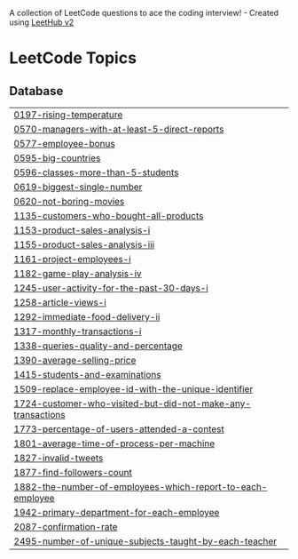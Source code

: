 A collection of LeetCode questions to ace the coding interview! - Created using [LeetHub v2](https://github.com/arunbhardwaj/LeetHub-2.0)
<!---LeetCode Topics Start-->
# LeetCode Topics
## Database
|  |
| ------- |
| [0197-rising-temperature](https://github.com/ToniRajinCoding/LeetCode/tree/master/0197-rising-temperature) |
| [0570-managers-with-at-least-5-direct-reports](https://github.com/ToniRajinCoding/LeetCode/tree/master/0570-managers-with-at-least-5-direct-reports) |
| [0577-employee-bonus](https://github.com/ToniRajinCoding/LeetCode/tree/master/0577-employee-bonus) |
| [0595-big-countries](https://github.com/ToniRajinCoding/LeetCode/tree/master/0595-big-countries) |
| [0596-classes-more-than-5-students](https://github.com/ToniRajinCoding/LeetCode/tree/master/0596-classes-more-than-5-students) |
| [0619-biggest-single-number](https://github.com/ToniRajinCoding/LeetCode/tree/master/0619-biggest-single-number) |
| [0620-not-boring-movies](https://github.com/ToniRajinCoding/LeetCode/tree/master/0620-not-boring-movies) |
| [1135-customers-who-bought-all-products](https://github.com/ToniRajinCoding/LeetCode/tree/master/1135-customers-who-bought-all-products) |
| [1153-product-sales-analysis-i](https://github.com/ToniRajinCoding/LeetCode/tree/master/1153-product-sales-analysis-i) |
| [1155-product-sales-analysis-iii](https://github.com/ToniRajinCoding/LeetCode/tree/master/1155-product-sales-analysis-iii) |
| [1161-project-employees-i](https://github.com/ToniRajinCoding/LeetCode/tree/master/1161-project-employees-i) |
| [1182-game-play-analysis-iv](https://github.com/ToniRajinCoding/LeetCode/tree/master/1182-game-play-analysis-iv) |
| [1245-user-activity-for-the-past-30-days-i](https://github.com/ToniRajinCoding/LeetCode/tree/master/1245-user-activity-for-the-past-30-days-i) |
| [1258-article-views-i](https://github.com/ToniRajinCoding/LeetCode/tree/master/1258-article-views-i) |
| [1292-immediate-food-delivery-ii](https://github.com/ToniRajinCoding/LeetCode/tree/master/1292-immediate-food-delivery-ii) |
| [1317-monthly-transactions-i](https://github.com/ToniRajinCoding/LeetCode/tree/master/1317-monthly-transactions-i) |
| [1338-queries-quality-and-percentage](https://github.com/ToniRajinCoding/LeetCode/tree/master/1338-queries-quality-and-percentage) |
| [1390-average-selling-price](https://github.com/ToniRajinCoding/LeetCode/tree/master/1390-average-selling-price) |
| [1415-students-and-examinations](https://github.com/ToniRajinCoding/LeetCode/tree/master/1415-students-and-examinations) |
| [1509-replace-employee-id-with-the-unique-identifier](https://github.com/ToniRajinCoding/LeetCode/tree/master/1509-replace-employee-id-with-the-unique-identifier) |
| [1724-customer-who-visited-but-did-not-make-any-transactions](https://github.com/ToniRajinCoding/LeetCode/tree/master/1724-customer-who-visited-but-did-not-make-any-transactions) |
| [1773-percentage-of-users-attended-a-contest](https://github.com/ToniRajinCoding/LeetCode/tree/master/1773-percentage-of-users-attended-a-contest) |
| [1801-average-time-of-process-per-machine](https://github.com/ToniRajinCoding/LeetCode/tree/master/1801-average-time-of-process-per-machine) |
| [1827-invalid-tweets](https://github.com/ToniRajinCoding/LeetCode/tree/master/1827-invalid-tweets) |
| [1877-find-followers-count](https://github.com/ToniRajinCoding/LeetCode/tree/master/1877-find-followers-count) |
| [1882-the-number-of-employees-which-report-to-each-employee](https://github.com/ToniRajinCoding/LeetCode/tree/master/1882-the-number-of-employees-which-report-to-each-employee) |
| [1942-primary-department-for-each-employee](https://github.com/ToniRajinCoding/LeetCode/tree/master/1942-primary-department-for-each-employee) |
| [2087-confirmation-rate](https://github.com/ToniRajinCoding/LeetCode/tree/master/2087-confirmation-rate) |
| [2495-number-of-unique-subjects-taught-by-each-teacher](https://github.com/ToniRajinCoding/LeetCode/tree/master/2495-number-of-unique-subjects-taught-by-each-teacher) |
<!---LeetCode Topics End-->